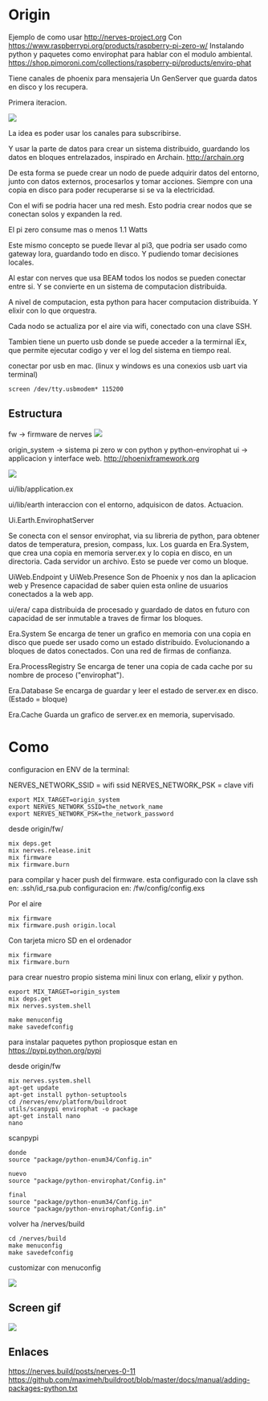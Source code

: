 # Origin
Ejemplo de como usar http://nerves-project.org
Con https://www.raspberrypi.org/products/raspberry-pi-zero-w/
Instalando python y paquetes como envirophat para hablar con el modulo ambiental.
https://shop.pimoroni.com/collections/raspberry-pi/products/enviro-phat

Tiene canales de phoenix para mensajeria
Un GenServer que guarda datos en disco y los recupera.

Primera iteracion.

![](https://raw.githubusercontent.com/tierralibre/origin/master/docs/media/origin_ui_phoenix_controller_view.gif)


La idea es poder usar los canales para subscribirse.

Y usar la parte de datos para crear un sistema distribuido, guardando los datos en bloques entrelazados, inspirado en Archain.
http://archain.org

De esta forma se puede crear un nodo de puede adquirir datos del entorno, junto con datos externos, procesarlos y tomar acciones. Siempre con una copia en disco para poder recuperarse si se va la electricidad.

Con el wifi se podria hacer una red mesh. Esto podria crear nodos que se conectan solos y expanden la red.

El pi zero consume mas o menos 1.1 Watts

Este mismo concepto se puede llevar al pi3, que podria ser usado como gateway lora, guardando todo en disco. Y pudiendo tomar decisiones locales.

Al estar con nerves que usa BEAM todos los nodos se pueden conectar entre si. Y se convierte en un sistema de computacion distribuida. 

A nivel de computacion, esta python para hacer computacion distribuida. Y elixir con lo que orquestra.

Cada nodo se actualiza por el aire via wifi, conectado con una clave SSH.

Tambien tiene un puerto usb donde se puede acceder a la termirnal iEx, que permite ejecutar codigo y ver el log del sistema en tiempo real.

conectar por usb en mac. (linux y windows es una conexios usb uart via terminal)

```
screen /dev/tty.usbmodem* 115200
```

## Estructura

fw -> firmware de nerves
![](https://raw.githubusercontent.com/tierralibre/origin/master/docs/media/origin_fw.gif)

origin_system -> sistema pi zero w con python y python-envirophat
ui -> applicacion y interface web. http://phoenixframework.org

![](https://raw.githubusercontent.com/tierralibre/origin/master/docs/media/phoenix_origin_ui.gif)

ui/lib/application.ex

ui/lib/earth
interaccion con el entorno, adquisicon de datos. Actuacion.

Ui.Earth.EnvirophatServer

Se conecta con el sensor envirophat, via su libreria de python, para obtener datos de temperatura, presion, compass, lux.
Los guarda en Era.System, que crea una copia en memoria server.ex y lo copia en disco, en un directoria. Cada servidor un archivo. Esto se puede ver como un bloque. 

UiWeb.Endpoint y UiWeb.Presence
Son de Phoenix y nos dan la aplicacion web y Presence capacidad de saber quien esta online de usuarios conectados a la web app.

ui/era/
capa distribuida de procesado y guardado de datos
en futuro con capacidad de ser inmutable a traves de firmar los bloques.

Era.System
Se encarga de tener un grafico en memoria con una copia en disco que puede ser usado como un estado distribuido. Evolucionando a bloques de datos conectados. Con una red de firmas de confianza.

Era.ProcessRegistry
Se encarga de tener una copia de cada cache por su nombre de proceso ("envirophat").

Era.Database
Se encarga de guardar y leer el estado de server.ex en disco. (Estado = bloque)

Era.Cache
Guarda un grafico de server.ex en memoria, supervisado.

# Como
configuracion en ENV de la terminal:

NERVES_NETWORK_SSID = wifi ssid
NERVES_NETWORK_PSK = clave vifi

```
export MIX_TARGET=origin_system
export NERVES_NETWORK_SSID=the_network_name
export NERVES_NETWORK_PSK=the_network_password
```

desde origin/fw/
```
mix deps.get
mix nerves.release.init
mix firmware
mix firmware.burn
```

para compilar y hacer push del firmware.
esta configurado con la clave ssh en:
.ssh/id_rsa.pub
configuracion en: /fw/config/config.exs

Por el aire
```
mix firmware
mix firmware.push origin.local
```

Con tarjeta micro SD en el ordenador
```
mix firmware
mix firmware.burn
```

para crear nuestro propio sistema mini linux con erlang, elixir y python.

```
export MIX_TARGET=origin_system
mix deps.get
mix nerves.system.shell

make menuconfig
make savedefconfig

```

para instalar paquetes python propiosque estan en https://pypi.python.org/pypi


desde origin/fw

```
mix nerves.system.shell
apt-get update
apt-get install python-setuptools
cd /nerves/env/platform/buildroot
utils/scanpypi envirophat -o package
apt-get install nano
nano 

```
scanpypi

```
donde
source "package/python-enum34/Config.in"

nuevo
source "package/python-envirophat/Config.in"

final
source "package/python-enum34/Config.in"
source "package/python-envirophat/Config.in"
```

volver ha /nerves/build
```
cd /nerves/build
make menuconfig
make savedefconfig
```

customizar con menuconfig

![](https://raw.githubusercontent.com/tierralibre/origin/master/docs/media/nerves_buildroot.gif)

## Screen gif

![](https://raw.githubusercontent.com/tierralibre/origin/master/docs/media/origin_ui_phoenix_controller_view.gif)



## Enlaces

https://nerves.build/posts/nerves-0-11
https://github.com/maximeh/buildroot/blob/master/docs/manual/adding-packages-python.txt














